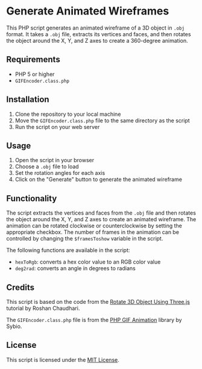 Generate Animated Wireframes
============================

This PHP script generates an animated wireframe of a 3D object in `.obj` format. It takes a `.obj` file, extracts its vertices and faces, and then rotates the object around the X, Y, and Z axes to create a 360-degree animation.

Requirements
------------

* PHP 5 or higher
* `GIFEncoder.class.php`

Installation
------------

1.  Clone the repository to your local machine
2.  Move the `GIFEncoder.class.php` file to the same directory as the script
3.  Run the script on your web server

Usage
-----

1.  Open the script in your browser
2.  Choose a `.obj` file to load
3.  Set the rotation angles for each axis
4.  Click on the "Generate" button to generate the animated wireframe

Functionality
-------------

The script extracts the vertices and faces from the `.obj` file and then rotates the object around the X, Y, and Z axes to create an animated wireframe. The animation can be rotated clockwise or counterclockwise by setting the appropriate checkbox. The number of frames in the animation can be controlled by changing the `$framesToshow` variable in the script.

The following functions are available in the script:

* `hexToRgb`: converts a hex color value to an RGB color value
* `deg2rad`: converts an angle in degrees to radians

Credits
-------

This script is based on the code from the [Rotate 3D Object Using Three.js](https://www.cloudways.com/blog/rotate-3d-object-using-three-js/) tutorial by Roshan Chaudhari.

The `GIFEncoder.class.php` file is from the [PHP GIF Animation](https://github.com/Sybio/GifCreator) library by Sybio.

License
-------

This script is licensed under the [MIT License](https://github.com/%3Cusername%3E/%3Crepository%3E/blob/master/LICENSE).